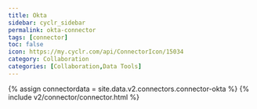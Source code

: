 ```yaml
---
title: Okta
sidebar: cyclr_sidebar
permalink: okta-connector
tags: [connector]
toc: false
icon: https://my.cyclr.com/api/ConnectorIcon/15034
category: Collaboration
categories: [Collaboration,Data Tools]
---
```

{% assign connectordata = site.data.v2.connectors.connector-okta %}
{% include v2/connector/connector.html %}	